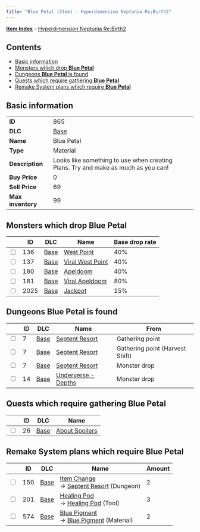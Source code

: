 ```yaml
---
title: "Blue Petal (Item) - Hyperdimension Neptunia Re;Birth2"
---
```


[**Item Index**](/neptunia/rb2/item/index.html) - [Hyperdimension Neptunia Re;Birth2](/neptunia/rb2)

## Contents

- [Basic information](#basic-information)
- [Monsters which drop **Blue Petal**](#monsters-which-drop-blue-petal)
- [Dungeons **Blue Petal** is found](#dungeons-blue-petal-is-found)
- [Quests which require gathering **Blue Petal**](#quests-which-require-gathering-blue-petal)
- [Remake System plans which require **Blue Petal**](#remake-system-plans-which-require-blue-petal)

## Basic information

|   |   |
| -- | -- |
| **ID** | 865 |
| **DLC** | [Base](/neptunia/rb2/dlc/0-base.html) |
| **Name** | Blue Petal |
| **Type** | Material |
| **Description** | Looks like something to use when creating Plans. Try and make as much as you can! |
| **Buy Price** | 0 |
| **Sell Price** | 69 |
| **Max inventory** | 99 |

## Monsters which drop **Blue Petal**

|    | ID | DLC | Name | Base drop rate |
| -- | -- | --- | ---- | -------------- |
| <input type="checkbox" id="rb2-monster-0-136" class="trackbox" /> | 136 | [Base](/neptunia/rb2/dlc/0-base.html) | [West Point](/neptunia/rb2/monster/0-136-west-point.html) | 40% |
| <input type="checkbox" id="rb2-monster-0-137" class="trackbox" /> | 137 | [Base](/neptunia/rb2/dlc/0-base.html) | [Viral West Point](/neptunia/rb2/monster/0-137-viral-west-point.html) | 40% |
| <input type="checkbox" id="rb2-monster-0-180" class="trackbox" /> | 180 | [Base](/neptunia/rb2/dlc/0-base.html) | [Apeldoom](/neptunia/rb2/monster/0-180-apeldoom.html) | 40% |
| <input type="checkbox" id="rb2-monster-0-181" class="trackbox" /> | 181 | [Base](/neptunia/rb2/dlc/0-base.html) | [Viral Apeldoom](/neptunia/rb2/monster/0-181-viral-apeldoom.html) | 80% |
| <input type="checkbox" id="rb2-monster-0-2025" class="trackbox" /> | 2025 | [Base](/neptunia/rb2/dlc/0-base.html) | [Jackpot](/neptunia/rb2/monster/0-2025-jackpot.html) | 15% |

## Dungeons **Blue Petal** is found

|    | ID | DLC | Name | From |
| -- | -- | --- | ---- | ---- |
| <input type="checkbox" id="rb2-dungeon-0-7" class="trackbox" /> | 7 | [Base](/neptunia/rb2/dlc/0-base.html) | [Septent Resort](/neptunia/rb2/dungeon/0-7-septent-resort.html) | Gathering point |
| <input type="checkbox" id="rb2-dungeon-0-7" class="trackbox" /> | 7 | [Base](/neptunia/rb2/dlc/0-base.html) | [Septent Resort](/neptunia/rb2/dungeon/0-7-septent-resort.html) | Gathering point (Harvest Shift) |
| <input type="checkbox" id="rb2-dungeon-0-7" class="trackbox" /> | 7 | [Base](/neptunia/rb2/dlc/0-base.html) | [Septent Resort](/neptunia/rb2/dungeon/0-7-septent-resort.html) | Monster drop |
| <input type="checkbox" id="rb2-dungeon-0-14" class="trackbox" /> | 14 | [Base](/neptunia/rb2/dlc/0-base.html) | [Underverse - Depths](/neptunia/rb2/dungeon/0-14-underverse-depths.html) | Monster drop |

## Quests which require gathering **Blue Petal**

|    | ID | DLC | Name |
| -- | -- | --- | ---- |
| <input type="checkbox" id="rb2-quest-0-26" class="trackbox" /> | 26 | [Base](/neptunia/rb2/dlc/0-base.html) | [About Spoilers](/neptunia/rb2/quest/0-26-about-spoilers.html) |

## Remake System plans which require **Blue Petal**

|    | ID | DLC | Name | Amount |
| -- | -- | --- | ---- | ------ |
| <input type="checkbox" id="rb2-remake-0-150" class="trackbox" /> | 150 | [Base](/neptunia/rb2/dlc/0-base.html) | [Item Change](/neptunia/rb2/remake/0-150-item-change.html)<br />→ [Septent Resort](/neptunia/rb2/dungeon/0-7-septent-resort.html) (Dungeon) | 2 |
| <input type="checkbox" id="rb2-remake-0-201" class="trackbox" /> | 201 | [Base](/neptunia/rb2/dlc/0-base.html) | [Healing Pod](/neptunia/rb2/remake/0-201-healing-pod.html)<br />→ [Healing Pod](/neptunia/rb2/item/0-2-healing-pod.html) (Tool) | 3 |
| <input type="checkbox" id="rb2-remake-0-574" class="trackbox" /> | 574 | [Base](/neptunia/rb2/dlc/0-base.html) | [Blue Pigment](/neptunia/rb2/remake/0-574-blue-pigment.html)<br />→ [Blue Pigment](/neptunia/rb2/item/0-1031-blue-pigment.html) (Material) | 2 |